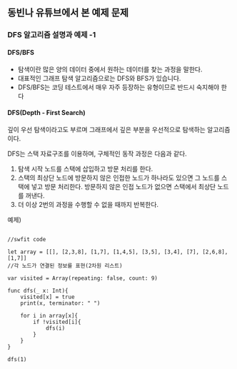 ## 동빈나 유튜브에서 본 예제 문제

### DFS 알고리즘 설명과 예제 -1

#### DFS/BFS

- 탐색이란 많은 양의 데이터 중에서 원하는 데이터를 찾는 과정을 말한다.
- 대표적인 그래프 탐색 알고리즘으로는 DFS와 BFS가 있습니다.
- DFS/BFS는 코딩 테스트에서 매우 자주 등장하는 유형이므로 반드시 숙지해야 한다


#### DFS(Depth - First Search)
깊이 우선 탐색이라고도 부르며 그래프에서 깊은 부분을 우선적으로 탐색하는 알고리즘이다.

DFS는 스택 자료구조를 이용하며, 구체적인 동작 과정은 다음과 같다.
1. 탐색 시작 노드를 스택에 삽입하고 방문 처리를 한다.
2. 스택의 최상단 노드에 방문하지 않은 인접한 노드가 하나라도 있으면 그 노드를 스택에 넣고 방문 처리한다. 방문하지 않은 인접 노드가 없으면 스택에서 최상단 노드를 꺼낸다.
3. 더 이상 2번의 과정을 수행할 수 없을  때까지 반복한다.

예제) 
~~~

//swfit code

let array = [[], [2,3,8], [1,7], [1,4,5], [3,5], [3,4], [7], [2,6,8], [1,7]]
//각 노드가 연결된 정보를 표현(2차원 리스트)

var visited = Array(repeating: false, count: 9)

func dfs(_ x: Int){
    visited[x] = true
    print(x, terminator: " ")
    
    for i in array[x]{
        if !visited[i]{
            dfs(i)
        }
    }
}

dfs(1)
~~~
